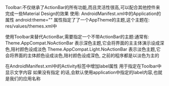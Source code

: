 Toolbar:不仅继承了ActionBar的所有功能,而且灵活性很高,可以配合其他控件来完成一些Material Design的效果
使用:
AndroidManifest.xml中的Application的属性 android:theme="" 属性指定了了一个AppTheme的主题,这个主题在:
res/values/themes.xml中

使用Toolbar来替代ActionBar,需要指定一个不带ActionBar的主题:通常有:
Theme.AppCompat.NoActionBar 表示深色主题,它会将界面的主主体演示设成深色,陪衬颜色设成淡色
Theme.AppCompat.Light.NoActionBar  表示淡色主题,它会将界面的主体颜色设成淡色,陪衬颜色设成深色,
之前的程序都是以淡色为主的

在AndroidManifest.xml中的Activity标签中增加label属性 用于指定在Toolbar中显示文字内容 如果没有指定
的话,会默认使用application中指定的label内容,也就是我们的应用名称